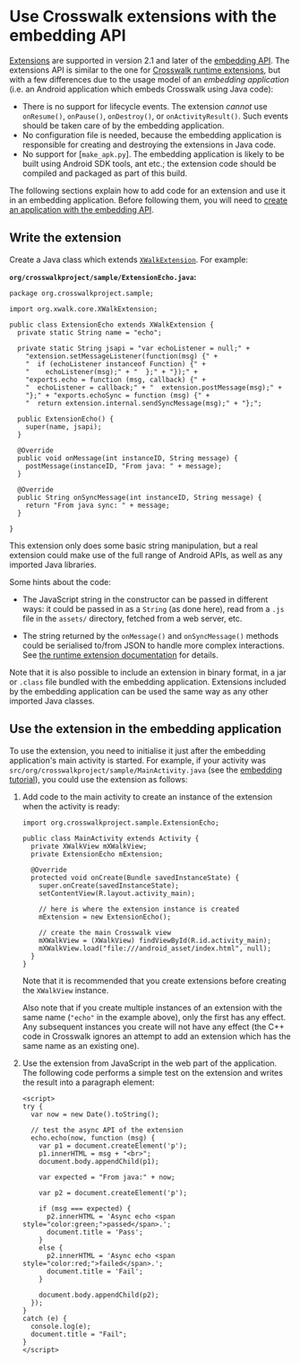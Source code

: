 # Use Crosswalk extensions with the embedding API

[Extensions](https://crosswalk-project.org/apis/embeddingapidocs_v2/reference/org/xwalk/core/XWalkExtension.html) are supported in version 2.1 and later of the [embedding API](/documentation/apis/embedding_api.html). The extensions API is similar to the one for [Crosswalk runtime extensions](/documentation/android_extensions.html), but with a few differences due to the usage model of an *embedding application* (i.e. an Android application which embeds Crosswalk using Java code):

* There is no support for lifecycle events. The extension *cannot* use `onResume()`, `onPause()`, `onDestroy()`, or `onActivityResult()`. Such events should be taken care of by the embedding application.
* No configuration file is needed, because the embedding application is responsible for creating and destroying the extensions in Java code.
* No support for [`make_apk.py`]. The embedding application is likely to be built using Android SDK tools, ant etc.; the extension code should be compiled and packaged as part of this build.

The following sections explain how to add code for an extension and use it in an embedding application. Before following them, you will need to [create an application with the embedding API](/documentation/embedding_crosswalk.html).

## Write the extension

Create a Java class which extends [`XWalkExtension`](https://crosswalk-project.org/apis/embeddingapidocs_v2/reference/org/xwalk/core/XWalkExtension.html). For example:

**`org/crosswalkproject/sample/ExtensionEcho.java`:**

```
package org.crosswalkproject.sample;

import org.xwalk.core.XWalkExtension;

public class ExtensionEcho extends XWalkExtension {
  private static String name = "echo";

  private static String jsapi = "var echoListener = null;" +
    "extension.setMessageListener(function(msg) {" +
    "  if (echoListener instanceof Function) {" +
    "    echoListener(msg);" + "  };" + "});" +
    "exports.echo = function (msg, callback) {" +
    "  echoListener = callback;" + "  extension.postMessage(msg);" +
    "};" + "exports.echoSync = function (msg) {" +
    "  return extension.internal.sendSyncMessage(msg);" + "};";

  public ExtensionEcho() {
    super(name, jsapi);
  }

  @Override
  public void onMessage(int instanceID, String message) {
    postMessage(instanceID, "From java: " + message);
  }

  @Override
  public String onSyncMessage(int instanceID, String message) {
    return "From java sync: " + message;
  }

}
```

This extension only does some basic string manipulation, but a real extension could make use of the full range of Android APIs, as well as any imported Java libraries.

Some hints about the code:

* The JavaScript string in the constructor can be passed in different ways: it could be passed in as a `String` (as done here), read from a `.js` file in the `assets/` directory, fetched from a web server, etc.

* The string returned by the `onMessage()` and `onSyncMessage()` methods could be serialised to/from JSON to handle more complex interactions. See [the runtime extension documentation](/documentation/android_extensions/write_an_extension.html) for details.

Note that it is also possible to include an extension in binary format, in a jar or `.class` file bundled with the embedding application. Extensions included by the embedding application can be used the same way as any other imported Java classes.

## Use the extension in the embedding application

To use the extension, you need to initialise it just after the embedding application's main activity is started. For example, if your activity was `src/org/crosswalkproject/sample/MainActivity.java` (see the [embedding tutorial](/documentation/android_extensions/write_an_extension.html)), you could use the extension as follows:

1.  Add code to the main activity to create an instance of the extension when the activity is ready:

    ```
    import org.crosswalkproject.sample.ExtensionEcho;

    public class MainActivity extends Activity {
      private XWalkView mXWalkView;
      private ExtensionEcho mExtension;

      @Override
      protected void onCreate(Bundle savedInstanceState) {
        super.onCreate(savedInstanceState);
        setContentView(R.layout.activity_main);

        // here is where the extension instance is created
        mExtension = new ExtensionEcho();

        // create the main Crosswalk view
        mXWalkView = (XWalkView) findViewById(R.id.activity_main);
        mXWalkView.load("file:///android_asset/index.html", null);
      }
    }
    ```

    Note that it is recommended that you create extensions before creating the `XWalkView` instance.

    Also note that if you create multiple instances of an extension with the same name (`"echo"` in the example above), only the first has any effect. Any subsequent instances you create will not have any effect (the C++ code in Crosswalk ignores an attempt to add an extension which has the same name as an existing one).

2.  Use the extension from JavaScript in the web part of the application. The following code performs a simple test on the extension and writes the result into a paragraph element:

    ```
    <script>
    try {
      var now = new Date().toString();

      // test the async API of the extension
      echo.echo(now, function (msg) {
        var p1 = document.createElement('p');
        p1.innerHTML = msg + "<br>";
        document.body.appendChild(p1);

        var expected = "From java:" + now;

        var p2 = document.createElement('p');

        if (msg === expected) {
          p2.innerHTML = 'Async echo <span style="color:green;">passed</span>.';
          document.title = 'Pass';
        }
        else {
          p2.innerHTML = 'Async echo <span style="color:red;">failed</span>.';
          document.title = 'Fail';
        }

        document.body.appendChild(p2);
      });
    }
    catch (e) {
      console.log(e);
      document.title = "Fail";
    }
    </script>
    ```
